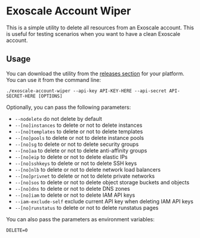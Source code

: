 # Exoscale Account Wiper

This is a simple utility to delete all resources from an Exoscale account. This is useful for testing scenarios when you want to have a clean Exoscale account.

## Usage

You can download the utility from the [releases section](https://github.com/janoszen/exoscale-account-wiper/releases) for your platform. You can use it from the command line:

```
./exoscale-account-wiper --api-key API-KEY-HERE --api-secret API-SECRET-HERE [OPTIONS]
```

Optionally, you can pass the following parameters:

- `--nodelete` do not delete by default
- `--[no]instances` to delete or not to delete instances
- `--[no]templates` to delete or not to delete templates
- `--[no]pools` to delete or not to delete instance pools
- `--[no]sg` to delete or not to delete security groups
- `--[no]aa` to delete or not to delete anti-affinity groups
- `--[no]eip` to delete or not to delete elastic IPs
- `--[no]sshkeys` to delete or not to delete SSH keys
- `--[no]nlb` to delete or not to delete network load balancers
- `--[no]privnet` to delete or not to delete private networks
- `--[no]sos` to delete or not to delete object storage buckets and objects
- `--[no]dns` to delete or not to delete DNS zones
- `--[no]iam` to delete or not to delete IAM API keys
- `--iam-exclude-self` exclude current API key when deleting IAM API keys
- `--[no]runstatus` to delete or not to delete runstatus pages

You can also pass the parameters as environment variables:

```
DELETE=0
```
